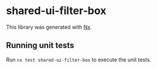 # shared-ui-filter-box

This library was generated with [Nx](https://nx.dev).

## Running unit tests

Run `nx test shared-ui-filter-box` to execute the unit tests.
